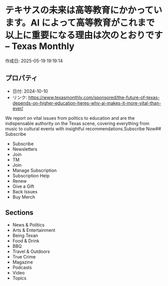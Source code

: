 # テキサスの未来は高等教育にかかっています。AI によって高等教育がこれまで以上に重要になる理由は次のとおりです – Texas Monthly

作成日: 2025-05-19 19:19:14

## プロパティ

- 日付: 2024-10-10
- リンク: https://www.texasmonthly.com/sponsored/the-future-of-texas-depends-on-higher-education-heres-why-ai-makes-it-more-vital-than-ever/

We report on vital issues from politics to education and are the indispensable authority on the Texas scene, covering everything from music to cultural events with insightful recommendations.Subscribe Now## Subscribe
- Subscribe
- Newsletters
- Join 
- TM
- Join 
- Manage Subscription
- Subscription Help
- Renew
- Give a Gift
- Back Issues
- Buy Merch
## Sections
- News & Politics
- Arts & Entertainment
- Being Texan
- Food & Drink
- BBQ
- Travel & Outdoors
- True Crime
- Magazine
- Podcasts
- Video
- Topics
